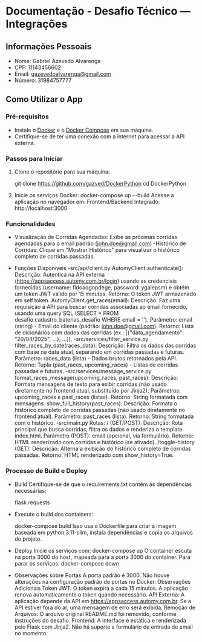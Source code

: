 # Documentação - Desafio Técnico — Integrações

## Informações Pessoais
- Nome: Gabriel Azevedo Alvarenga
- CPF: 11143456602
- Email: gazevedoalvarenga@gmail.com
- Número: 31984757777

## Como Utilizar o App

### Pré-requisitos
- Instale o [Docker](https://www.docker.com/get-started) e o [Docker Compose](https://docs.docker.com/compose/install/) em sua máquina.
- Certifique-se de ter uma conexão com a internet para acessar a API externa.

### Passos para Iniciar
1. Clone o repositório para sua máquina:
   
   git clone https://github.com/gazved/DockerPython
   cd DockerPython
2. Inicie os serviços Docker:
   docker-compose up --build
   Acesse a aplicação no navegador em:
   Frontend/Backend Integrado: http://localhost:3000

### Funcionalidades
   - Visualização de Corridas Agendadas: Exibe as próximas corridas agendadas para o email padrão (john.doe@gmail.com)
   -Histórico de Corridas: Clique em "Mostrar Histórico" para visualizar o histórico completo de corridas passadas.

   - Funções Disponíveis
    -src/api/client.py
       AutomyClient.authenticate():
         Descrição: Autentica na API externa (https://appsaccess.automy.com.br/login) usando as credenciais fornecidas (username: fldoaogopdege, password: ygalepsm) e obtém um token JWT válido por 15 minutos.
         Retorno: O token JWT armazenado em self.token.
       AutomyClient.get_races(email):
         Descrição: Faz uma requisição à API para buscar corridas associadas ao email fornecido, usando uma query SQL (SELECT * FROM desafio.cadastro_baterias_desafio WHERE email = '<email>').
         Parâmetro: email (string) - Email do cliente (padrão: john.doe@gmail.com).
         Retorno: Lista de dicionários com dados das corridas (ex.: [{"data_agendamento": "20/04/2025", ...}, ...]).
    -src/services/filter_service.py
       filter_races_by_date(races_data):
         Descrição: Filtra os dados das corridas com base na data atual, separando em corridas passadas e futuras.
         Parâmetro: races_data (lista) - Dados brutos retornados pela API.
         Retorno: Tupla (past_races, upcoming_races) - Listas de corridas passadas e futuras.
    -src/services/message_service.py
       format_races_message(upcoming_races, past_races):
         Descrição: Formata mensagens de texto para exibir corridas (não usado diretamente no frontend atual, substituído por Jinja2).
         Parâmetros: upcoming_races e past_races (listas).
         Retorno: String formatada com mensagens.
       show_full_history(past_races):
         Descrição: Formata o histórico completo de corridas passadas (não usado diretamente no frontend atual).
         Parâmetro: past_races (lista).
         Retorno: String formatada com o histórico.
    -src/main.py
       Rotas:
         / (GET/POST):
         Descrição: Rota principal que busca corridas, filtra os dados e renderiza o template index.html.
         Parâmetro (POST): email (opcional, via formulário).
         Retorno: HTML renderizado com corridas e histórico (se ativado).
         /toggle-history (GET):
         Descrição: Alterna a exibição do histórico completo de corridas passadas.
         Retorno: HTML renderizado com show_history=True.
### Processo de Build e Deploy
- Build
  Certifique-se de que o requirements.txt contém as dependências necessárias:

  flask
  requests
- Execute o build dos containers:

  docker-compose build
  Isso usa o Dockerfile para criar a imagem baseada em python:3.11-slim, instala dependências e copia os arquivos do projeto.
- Deploy
  Inicie os serviços com:
  docker-compose up
  O container escuta na porta 3000 do host, mapeada para a porta 3000 do container.
  Para parar os serviços:
  docker-compose down
- Observações sobre Portas
  A porta padrão é 3000. Não houve alterações na configuração padrão de portas no Docker.
  Observações Adicionais
  Token JWT: O token expira a cada 15 minutos. A aplicação renova automaticamente o token quando necessário.
  API Externa: A aplicação depende da API em https://appsaccess.automy.com.br. Se a API estiver fora do ar, uma mensagem de erro será exibida.
  Remoção de Arquivos: O arquivo original README.md foi removido, conforme instruções do desafio.
  Frontend: A interface é estática e renderizada pelo Flask com Jinja2. Não há suporte a formulário de entrada de email no momento.
